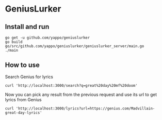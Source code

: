 # GeniusLurker

## Install and run

```
go get -u github.com/yappo/geniuslurker
go build go/src/github.com/yappo/geniuslurker/geniuslurker_server/main.go
./main
```

## How to use

Search Genius for lyrics
```
curl 'http://localhost:3000/search?q=great%20day%20mf%20doom'
```

Now you can pick any result from the previous request and
use its url to get lyrics from Genius
```
curl 'http://localhost:3000/lyrics?url=https://genius.com/Madvillain-great-day-lyrics'
```

